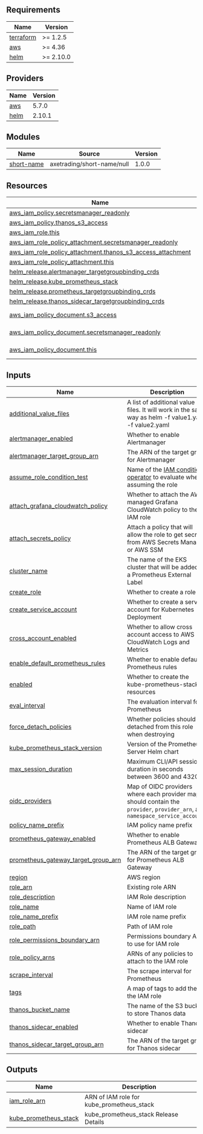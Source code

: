 <!-- BEGIN_TF_DOCS -->
## Requirements

| Name | Version |
|------|---------|
| <a name="requirement_terraform"></a> [terraform](#requirement\_terraform) | >= 1.2.5 |
| <a name="requirement_aws"></a> [aws](#requirement\_aws) | >= 4.36 |
| <a name="requirement_helm"></a> [helm](#requirement\_helm) | >= 2.10.0 |

## Providers

| Name | Version |
|------|---------|
| <a name="provider_aws"></a> [aws](#provider\_aws) | 5.7.0 |
| <a name="provider_helm"></a> [helm](#provider\_helm) | 2.10.1 |

## Modules

| Name | Source | Version |
|------|--------|---------|
| <a name="module_short-name"></a> [short-name](#module\_short-name) | axetrading/short-name/null | 1.0.0 |

## Resources

| Name | Type |
|------|------|
| [aws_iam_policy.secretsmanager_readonly](https://registry.terraform.io/providers/hashicorp/aws/latest/docs/resources/iam_policy) | resource |
| [aws_iam_policy.thanos_s3_access](https://registry.terraform.io/providers/hashicorp/aws/latest/docs/resources/iam_policy) | resource |
| [aws_iam_role.this](https://registry.terraform.io/providers/hashicorp/aws/latest/docs/resources/iam_role) | resource |
| [aws_iam_role_policy_attachment.secretsmanager_readonly](https://registry.terraform.io/providers/hashicorp/aws/latest/docs/resources/iam_role_policy_attachment) | resource |
| [aws_iam_role_policy_attachment.thanos_s3_access_attachment](https://registry.terraform.io/providers/hashicorp/aws/latest/docs/resources/iam_role_policy_attachment) | resource |
| [aws_iam_role_policy_attachment.this](https://registry.terraform.io/providers/hashicorp/aws/latest/docs/resources/iam_role_policy_attachment) | resource |
| [helm_release.alertmanager_targetgroupbinding_crds](https://registry.terraform.io/providers/hashicorp/helm/latest/docs/resources/release) | resource |
| [helm_release.kube_prometheus_stack](https://registry.terraform.io/providers/hashicorp/helm/latest/docs/resources/release) | resource |
| [helm_release.prometheus_targetgroupbinding_crds](https://registry.terraform.io/providers/hashicorp/helm/latest/docs/resources/release) | resource |
| [helm_release.thanos_sidecar_targetgroupbinding_crds](https://registry.terraform.io/providers/hashicorp/helm/latest/docs/resources/release) | resource |
| [aws_iam_policy_document.s3_access](https://registry.terraform.io/providers/hashicorp/aws/latest/docs/data-sources/iam_policy_document) | data source |
| [aws_iam_policy_document.secretsmanager_readonly](https://registry.terraform.io/providers/hashicorp/aws/latest/docs/data-sources/iam_policy_document) | data source |
| [aws_iam_policy_document.this](https://registry.terraform.io/providers/hashicorp/aws/latest/docs/data-sources/iam_policy_document) | data source |

## Inputs

| Name | Description | Type | Default | Required |
|------|-------------|------|---------|:--------:|
| <a name="input_additional_value_files"></a> [additional\_value\_files](#input\_additional\_value\_files) | A list of additional value files. It will work in the same way as helm -f value1.yaml -f value2.yaml | `list(any)` | `[]` | no |
| <a name="input_alertmanager_enabled"></a> [alertmanager\_enabled](#input\_alertmanager\_enabled) | Whether to enable Alertmanager | `bool` | `false` | no |
| <a name="input_alertmanager_target_group_arn"></a> [alertmanager\_target\_group\_arn](#input\_alertmanager\_target\_group\_arn) | The ARN of the target group for Alertmanager | `string` | `null` | no |
| <a name="input_assume_role_condition_test"></a> [assume\_role\_condition\_test](#input\_assume\_role\_condition\_test) | Name of the [IAM condition operator](https://docs.aws.amazon.com/IAM/latest/UserGuide/reference_policies_elements_condition_operators.html) to evaluate when assuming the role | `string` | `"StringEquals"` | no |
| <a name="input_attach_grafana_cloudwatch_policy"></a> [attach\_grafana\_cloudwatch\_policy](#input\_attach\_grafana\_cloudwatch\_policy) | Whether to attach the AWS managed Grafana CloudWatch policy to the IAM role | `bool` | `false` | no |
| <a name="input_attach_secrets_policy"></a> [attach\_secrets\_policy](#input\_attach\_secrets\_policy) | Attach a policy that will allow the role to get secrets from AWS Secrets Manager or AWS SSM | `bool` | `true` | no |
| <a name="input_cluster_name"></a> [cluster\_name](#input\_cluster\_name) | The name of the EKS cluster that will be added as a Prometheus External Label | `string` | n/a | yes |
| <a name="input_create_role"></a> [create\_role](#input\_create\_role) | Whether to create a role | `bool` | `true` | no |
| <a name="input_create_service_account"></a> [create\_service\_account](#input\_create\_service\_account) | Whether to create a service account for Kubernetes Deployment | `bool` | `true` | no |
| <a name="input_cross_account_enabled"></a> [cross\_account\_enabled](#input\_cross\_account\_enabled) | Whether to allow cross account access to AWS CloudWatch Logs and Metrics | `bool` | `true` | no |
| <a name="input_enable_default_prometheus_rules"></a> [enable\_default\_prometheus\_rules](#input\_enable\_default\_prometheus\_rules) | Whether to enable default Prometheus rules | `bool` | `true` | no |
| <a name="input_enabled"></a> [enabled](#input\_enabled) | Whether to create the kube-prometheus-stack resources | `bool` | `false` | no |
| <a name="input_eval_interval"></a> [eval\_interval](#input\_eval\_interval) | The evaluation interval for Prometheus | `string` | `"1m"` | no |
| <a name="input_force_detach_policies"></a> [force\_detach\_policies](#input\_force\_detach\_policies) | Whether policies should be detached from this role when destroying | `bool` | `true` | no |
| <a name="input_kube_prometheus_stack_version"></a> [kube\_prometheus\_stack\_version](#input\_kube\_prometheus\_stack\_version) | Version of the Prometheus Server Helm chart | `string` | `"47.6.1"` | no |
| <a name="input_max_session_duration"></a> [max\_session\_duration](#input\_max\_session\_duration) | Maximum CLI/API session duration in seconds between 3600 and 43200 | `number` | `null` | no |
| <a name="input_oidc_providers"></a> [oidc\_providers](#input\_oidc\_providers) | Map of OIDC providers where each provider map should contain the `provider`, `provider_arn`, and `namespace_service_accounts` | `any` | `{}` | no |
| <a name="input_policy_name_prefix"></a> [policy\_name\_prefix](#input\_policy\_name\_prefix) | IAM policy name prefix | `string` | `"eks-policy"` | no |
| <a name="input_prometheus_gateway_enabled"></a> [prometheus\_gateway\_enabled](#input\_prometheus\_gateway\_enabled) | Whether to enable Prometheus ALB Gateway | `bool` | `false` | no |
| <a name="input_prometheus_gateway_target_group_arn"></a> [prometheus\_gateway\_target\_group\_arn](#input\_prometheus\_gateway\_target\_group\_arn) | The ARN of the target group for Prometheus ALB Gateway | `string` | `null` | no |
| <a name="input_region"></a> [region](#input\_region) | AWS region | `string` | `"eu-west-2"` | no |
| <a name="input_role_arn"></a> [role\_arn](#input\_role\_arn) | Existing role ARN | `string` | `null` | no |
| <a name="input_role_description"></a> [role\_description](#input\_role\_description) | IAM Role description | `string` | `null` | no |
| <a name="input_role_name"></a> [role\_name](#input\_role\_name) | Name of IAM role | `string` | `null` | no |
| <a name="input_role_name_prefix"></a> [role\_name\_prefix](#input\_role\_name\_prefix) | IAM role name prefix | `string` | `null` | no |
| <a name="input_role_path"></a> [role\_path](#input\_role\_path) | Path of IAM role | `string` | `"/"` | no |
| <a name="input_role_permissions_boundary_arn"></a> [role\_permissions\_boundary\_arn](#input\_role\_permissions\_boundary\_arn) | Permissions boundary ARN to use for IAM role | `string` | `null` | no |
| <a name="input_role_policy_arns"></a> [role\_policy\_arns](#input\_role\_policy\_arns) | ARNs of any policies to attach to the IAM role | `set(string)` | `[]` | no |
| <a name="input_scrape_interval"></a> [scrape\_interval](#input\_scrape\_interval) | The scrape interval for Prometheus | `string` | `"15s"` | no |
| <a name="input_tags"></a> [tags](#input\_tags) | A map of tags to add the the IAM role | `map(any)` | `{}` | no |
| <a name="input_thanos_bucket_name"></a> [thanos\_bucket\_name](#input\_thanos\_bucket\_name) | The name of the S3 bucket to store Thanos data | `string` | `null` | no |
| <a name="input_thanos_sidecar_enabled"></a> [thanos\_sidecar\_enabled](#input\_thanos\_sidecar\_enabled) | Whether to enable Thanos sidecar | `bool` | `false` | no |
| <a name="input_thanos_sidecar_target_group_arn"></a> [thanos\_sidecar\_target\_group\_arn](#input\_thanos\_sidecar\_target\_group\_arn) | The ARN of the target group for Thanos sidecar | `string` | `null` | no |

## Outputs

| Name | Description |
|------|-------------|
| <a name="output_iam_role_arn"></a> [iam\_role\_arn](#output\_iam\_role\_arn) | ARN of IAM role for kube\_prometheus\_stack |
| <a name="output_kube_prometheus_stack"></a> [kube\_prometheus\_stack](#output\_kube\_prometheus\_stack) | kube\_prometheus\_stack Release Details |
<!-- END_TF_DOCS -->